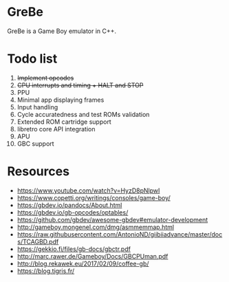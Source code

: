 # GreBe
GreBe is a Game Boy emulator in C++.
# Todo list
1. ~~Implement opcodes~~
2. ~~CPU interrupts and timing + HALT and STOP~~
3. PPU
4. Minimal app displaying frames
5. Input handling
6. Cycle accuratedness and test ROMs validation
8. Extended ROM cartridge support
9. libretro core API integration
7. APU
10. GBC support
# Resources
- https://www.youtube.com/watch?v=HyzD8pNlpwI
- https://www.copetti.org/writings/consoles/game-boy/
- https://gbdev.io/pandocs/About.html
- https://gbdev.io/gb-opcodes/optables/
- https://github.com/gbdev/awesome-gbdev#emulator-development
- http://gameboy.mongenel.com/dmg/asmmemmap.html
- https://raw.githubusercontent.com/AntonioND/giibiiadvance/master/docs/TCAGBD.pdf
- https://gekkio.fi/files/gb-docs/gbctr.pdf
- http://marc.rawer.de/Gameboy/Docs/GBCPUman.pdf
- http://blog.rekawek.eu/2017/02/09/coffee-gb/
- https://blog.tigris.fr/
